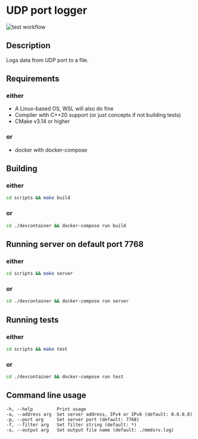 # UDP port logger

![test workflow](https://github.com/ieroglyph/test-mmd/actions/workflows/test.yml/badge.svg)

## Description

Logs data from UDP port to a file.

## Requirements

### either

* A Linux-based OS, WSL will also do fine
* Compiler with C++20 support (or just concepts if not building tests)
* CMake v3.14 or higher

### or 

* docker with docker-compose

## Building

### either

```bash
cd scripts && make build
```

### or

```bash
cd ./devcontainer && docker-compose run build
```

## Running server on default port 7768

### either

```bash
cd scripts && make server
```

### or

```bash
cd ./devcontainer && docker-compose run server
```

## Running tests

### either

```bash
cd scripts && make test
```

### or

```bash
cd ./devcontainer && docker-compose run test
```

## Command line usage

```
-h, --help         Print usage  
-a, --address arg  Set server address, IPv4 or IPv6 (default: 0.0.0.0)  
-p, --port arg     Set server port (default: 7768)  
-f, --filter arg   Set filter string (default: *)  
-o, --output arg   Set output file name (default: ./mmdsrv.log)  
```
